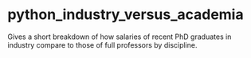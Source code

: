 # python_industry_versus_academia
Gives a short breakdown of how salaries of recent PhD graduates in industry compare to those of full professors by discipline.
